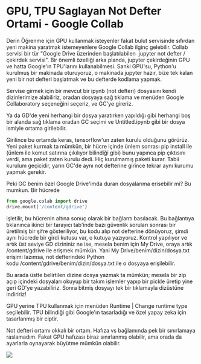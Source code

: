 # GPU, TPU Saglayan Not Defter Ortami - Google Collab

Derin Öğrenme için GPU kullanmak isteyenler fakat bulut servisinde
sıfırdan yeni makina yaratmak istemeyenlere Google Collab ilginç
gelebilir. Collab servisi bir tür "Google Drive üzerinden
başlatılabilen  jupyter not defter / çekirdek servisi". Bir önemli
özelliği arka planda, jupyter çekirdeğinin GPU ve hatta Google'ın
TPU'larını kullanabilmesi. Sanki GPU'su, Python'u kurulmuş bir
makinada oturuyoruz, o makinada jupyter hazır, bize tek kalan yeni bir
not defteri başlatmak ve bu defterde kodlama yapmak.

Servise girmek için bir mevcut bir ipynb (not defteri) dosyasını kendi
dizinlerimize alabiliriz, oradan dosyaya sağ tıklama ve menüden Google
Collaboratory seçeneğini seçeriz, ve GC'ye gireriz.

Ya da GD'de yeni herhangi bir dosya yaratırken yapıldığı gibi herhangi
boş bir alanda sağ tıklama oradan GC seçimi ve Untitled.ipynb gibi bir
dosya ismiyle ortama girilebilir.

Girilince bu ortamda keras, tensorflow'un zaten kurulu olduğunu
görürüz. Yeni paket kurmak ta mümkün, bir hücre içinde ünlem sonrası
pip install ile (ünlem ile komut satırına çıkılıyor bilindiği gibi)
bunu yapınca pip çıktısını verdi, ama paket zaten kurulu dedi. Hiç
kurulmamış paketi kurar. Tabii kurulum geçicidir, yarın GC'de aynı not
defterine girince tekrar aynı kurumu yapmak gerekir.

Peki GC benim özel Google Drive'imda duran dosyalarıma erisebilir
mi? Bu mumkun. Bir hücrede

```python
from google.colab import drive
drive.mount('/content/gdrive')
```

işletilir, bu hücrenin altına sonuç olarak bir bağlantı basılacak. Bu
bağlantıya tıklanınca ikinci bir tarayıcı tab'inde bazı güvenlik
soruları sonrası bir üretilmiş bir şifre gösteriliyor, bu kodu alıp
not defterine dönüyoruz, şimdi aynı hücrede bir girdi kutusu var, o
kutuya yazıyoruz. Kontrol yapılıyor ve artık üst seviye GD dizininiz
ne ise, mesela benim için My Drive, oraya artık /content/gdrive ile
erişmek mümkün. Yani My Drive/benim/dizin/dosya.txt erişimi lazımsa,
not defterindeki Python kodu /content/gdrive/benim/dizin/dosya.txt ile
o dosyaya erişilebilir.

Bu arada üstte belirtilen dizine dosya yazmak ta mümkün; mesela bir
zip açıp içindeki dosyaları okuyup bir takım işlemler yapıp bir pickle
üretip yine geri GD'ye yazabiliriz. Sonra bitmiş dosyayı tek bir
tıklamayla dizüstüne indiririz!

GPU yerine TPU kullanmak için menüden Runtime | Change runtime type
seçilebilir. TPU bilindiği gibi Google'ın tasarladığı ve özel yapay
zeka için tasarlanmış bir ciptir.

Not defteri ortamı okkalı bir ortam. Hafıza vs bağlamında pek bir
sınırlamaya raslamadım. Fakat GPU hafızası biraz sınırlanmış olabilir,
ama orada da ayarlarla oynayarak büyütme mümkün olabilir. 

![](collab.png)

